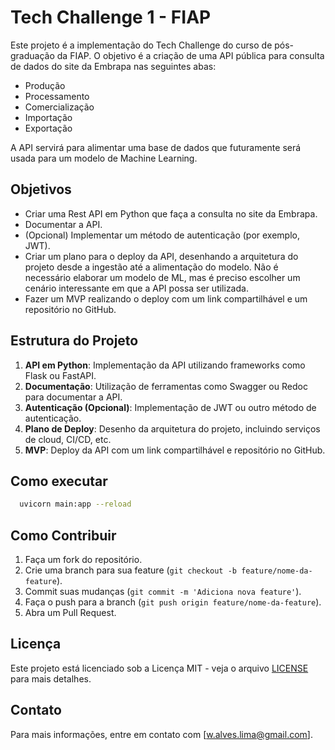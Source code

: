 
# Tech Challenge 1 - FIAP

Este projeto é a implementação do Tech Challenge do curso de pós-graduação da FIAP. O objetivo é a criação de uma API pública para consulta de dados do site da Embrapa nas seguintes abas:

- Produção
- Processamento
- Comercialização
- Importação
- Exportação

A API servirá para alimentar uma base de dados que futuramente será usada para um modelo de Machine Learning.

## Objetivos

- Criar uma Rest API em Python que faça a consulta no site da Embrapa.
- Documentar a API.
- (Opcional) Implementar um método de autenticação (por exemplo, JWT).
- Criar um plano para o deploy da API, desenhando a arquitetura do projeto desde a ingestão até a alimentação do modelo. Não é necessário elaborar um modelo de ML, mas é preciso escolher um cenário interessante em que a API possa ser utilizada.
- Fazer um MVP realizando o deploy com um link compartilhável e um repositório no GitHub.

## Estrutura do Projeto

1. **API em Python**: Implementação da API utilizando frameworks como Flask ou FastAPI.
2. **Documentação**: Utilização de ferramentas como Swagger ou Redoc para documentar a API.
3. **Autenticação (Opcional)**: Implementação de JWT ou outro método de autenticação.
4. **Plano de Deploy**: Desenho da arquitetura do projeto, incluindo serviços de cloud, CI/CD, etc.
5. **MVP**: Deploy da API com um link compartilhável e repositório no GitHub.

## Como executar

```bash
  uvicorn main:app --reload
```

## Como Contribuir

1. Faça um fork do repositório.
2. Crie uma branch para sua feature (`git checkout -b feature/nome-da-feature`).
3. Commit suas mudanças (`git commit -m 'Adiciona nova feature'`).
4. Faça o push para a branch (`git push origin feature/nome-da-feature`).
5. Abra um Pull Request.

## Licença

Este projeto está licenciado sob a Licença MIT - veja o arquivo [LICENSE](LICENSE) para mais detalhes.

## Contato

Para mais informações, entre em contato com [w.alves.lima@gmail.com].
